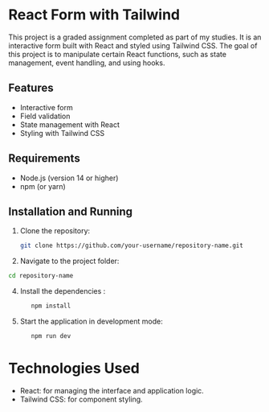 # React Form with Tailwind

This project is a graded assignment completed as part of my studies. It is an interactive form built with React and styled using Tailwind CSS. The goal of this project is to manipulate certain React functions, such as state management, event handling, and using hooks.

## Features
- Interactive form
- Field validation
- State management with React
- Styling with Tailwind CSS

## Requirements
- Node.js (version 14 or higher)
- npm (or yarn)

## Installation and Running

1. Clone the repository:
   ```bash
   git clone https://github.com/your-username/repository-name.git
   
2. Navigate to the project folder:
  ```bash
 cd repository-name
```

4. Install the dependencies :
   ```bash
      npm install
   ```

5. Start the application in development mode:
   ```bash
      npm run dev
   ```

# Technologies Used
- React: for managing the interface and application logic.
- Tailwind CSS: for component styling.
